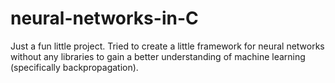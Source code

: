 # neural-networks-in-C
Just a fun little project. Tried to create a little framework for neural networks without any libraries to gain a better understanding of machine learning (specifically backpropagation).
